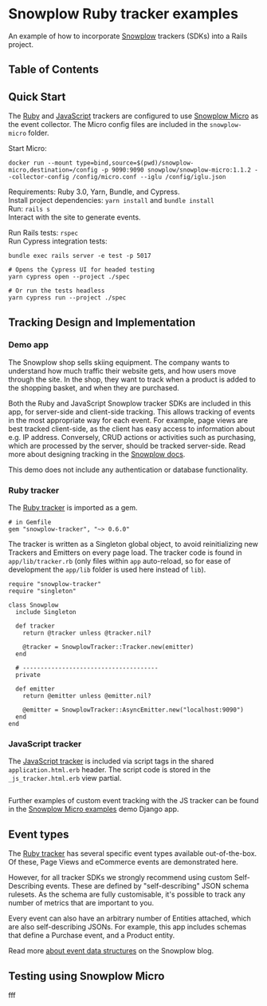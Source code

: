 # Snowplow Ruby tracker examples

An example of how to incorporate [Snowplow](https://snowplowanalytics.com/) trackers (SDKs) into a Rails project.

## Table of Contents

## Quick Start

The [Ruby](https://github.com/snowplow/snowplow-ruby-tracker) and [JavaScript](https://github.com/snowplow/snowplow-javascript-tracker) trackers are configured to use [Snowplow Micro](https://github.com/snowplow-incubator/snowplow-micro) as the event collector. The Micro config files are included in the `snowplow-micro` folder.

Start Micro:

```
docker run --mount type=bind,source=$(pwd)/snowplow-micro,destination=/config -p 9090:9090 snowplow/snowplow-micro:1.1.2 --collector-config /config/micro.conf --iglu /config/iglu.json
```

Requirements: Ruby 3.0, Yarn, Bundle, and Cypress.  
Install project dependencies: `yarn install` and `bundle install`  
Run: `rails s`  
Interact with the site to generate events.

Run Rails tests: `rspec`  
Run Cypress integration tests:

```
bundle exec rails server -e test -p 5017

# Opens the Cypress UI for headed testing
yarn cypress open --project ./spec

# Or run the tests headless
yarn cypress run --project ./spec
```

## Tracking Design and Implementation

### Demo app

The Snowplow shop sells skiing equipment. The company wants to understand how much traffic their website gets, and how users move through the site. In the shop, they want to track when a product is added to the shopping basket, and when they are purchased.

Both the Ruby and JavaScript Snowplow tracker SDKs are included in this app, for server-side and client-side tracking. This allows tracking of events in the most appropriate way for each event. For example, page views are best tracked client-side, as the client has easy access to information about e.g. IP address. Conversely, CRUD actions or activities such as purchasing, which are processed by the server, should be tracked server-side. Read more about designing tracking in the [Snowplow docs](https://docs.snowplowanalytics.com/docs/understanding-tracking-design/introduction-to-tracking-design/).

This demo does not include any authentication or database functionality.

### Ruby tracker

The [Ruby tracker](https://docs.snowplowanalytics.com/docs/collecting-data/collecting-from-own-applications/ruby-tracker/) is imported as a gem.

```
# in Gemfile
gem "snowplow-tracker", "~> 0.6.0"
```

The tracker is written as a Singleton global object, to avoid reinitializing new Trackers and Emitters on every page load. The tracker code is found in `app/lib/tracker.rb` (only files within `app` auto-reload, so for ease of development the `app/lib` folder is used here instead of `lib`).

```
require "snowplow-tracker"
require "singleton"

class Snowplow
  include Singleton

  def tracker
    return @tracker unless @tracker.nil?

    @tracker = SnowplowTracker::Tracker.new(emitter)
  end

  # --------------------------------------
  private

  def emitter
    return @emitter unless @emitter.nil?

    @emitter = SnowplowTracker::AsyncEmitter.new("localhost:9090")
  end
end
```

### JavaScript tracker

The [JavaScript tracker](https://docs.snowplowanalytics.com/docs/collecting-data/collecting-from-own-applications/javascript-trackers/javascript-tracker/) is included via script tags in the shared `application.html.erb` header. The script code is stored in the `_js_tracker.html.erb` view partial.

```

```

Further examples of custom event tracking with the JS tracker can be found in the [Snowplow Micro examples](https://github.com/snowplow-incubator/snowplow-micro-examples) demo Django app.

## Event types

The [Ruby tracker](https://docs.snowplowanalytics.com/docs/collecting-data/collecting-from-own-applications/ruby-tracker/) has several specific event types available out-of-the-box. Of these, Page Views and eCommerce events are demonstrated here.

However, for all tracker SDKs we strongly recommend using custom Self-Describing events. These are defined by "self-describing" JSON schema rulesets. As the schema are fully customisable, it's possible to track any number of metrics that are important to you.

Every event can also have an arbitrary number of Entities attached, which are also self-describing JSONs. For example, this app includes schemas that define a Purchase event, and a Product entity.

Read more [about event data structures](https://snowplowanalytics.com/blog/2020/01/24/re-thinking-the-structure-of-event-data/) on the Snowplow blog.

## Testing using Snowplow Micro

fff
